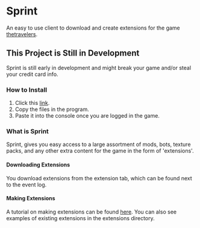 # Sprint

An easy to use client to download and create extensions for the game [thetravelers](https://thetravelers.online).


## This Project is Still in Development

Sprint is still early in development and might break your game and/or steal your credit card info.

### How to Install

1. Click this [link](downloadSprint.js).
2. Copy the files in the program.
3. Paste it into the console once you are logged in the game.

### What is Sprint

Sprint, gives you easy access to a large assortment of mods, bots, texture packs, and any other extra content for the game in the form of 'extensions'.

#### Downloading Extensions

 You download extensions from the extension tab, which can be found next to the event log.

#### Making Extensions

A tutorial on making extensions can be found [here](extensions/ExtensionGuide.md).
You can also see examples of existing extensions in the extensions directory.
